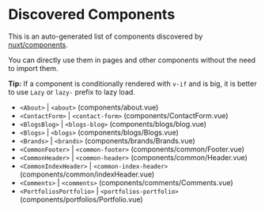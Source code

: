 # Discovered Components

This is an auto-generated list of components discovered by [nuxt/components](https://github.com/nuxt/components).

You can directly use them in pages and other components without the need to import them.

**Tip:** If a component is conditionally rendered with `v-if` and is big, it is better to use `Lazy` or `lazy-` prefix to lazy load.

- `<About>` | `<about>` (components/about.vue)
- `<ContactForm>` | `<contact-form>` (components/ContactForm.vue)
- `<BlogsBlog>` | `<blogs-blog>` (components/blogs/blog.vue)
- `<Blogs>` | `<blogs>` (components/blogs/Blogs.vue)
- `<Brands>` | `<brands>` (components/brands/Brands.vue)
- `<CommonFooter>` | `<common-footer>` (components/common/Footer.vue)
- `<CommonHeader>` | `<common-header>` (components/common/Header.vue)
- `<CommonIndexHeader>` | `<common-index-header>` (components/common/indexHeader.vue)
- `<Comments>` | `<comments>` (components/comments/Comments.vue)
- `<PortfoliosPortfolio>` | `<portfolios-portfolio>` (components/portfolios/Portfolio.vue)
